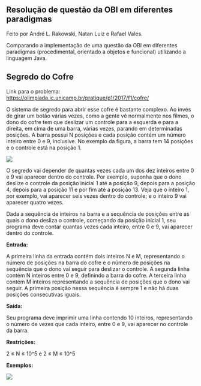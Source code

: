 ## Resolução de questão da OBI em diferentes paradigmas
Feito por André L. Rakowski, Natan Luiz e Rafael Vales.

Comparando a implementação de uma questão da OBI em diferentes paradigmas (procedimental, orientado a objetos e funcional) utilizando a linguagem Java.

## Segredo do Cofre
Link para o problema: https://olimpiada.ic.unicamp.br/pratique/p1/2017/f1/cofre/

O sistema de segredo para abrir esse cofre é bastante complexo. Ao invés de girar um botão várias vezes, como a gente vê normalmente nos filmes, o dono do cofre tem que deslizar um controle para a esquerda e para a direita, em cima de uma barra, várias vezes, parando em determinadas posições. A barra possui N posições e cada posição contém um número inteiro entre 0 e 9, inclusive. No exemplo da figura, a barra tem 14 posições e o controle está na posição 1.

![](https://olimpiada.ic.unicamp.br/static/img/task_images/2017f1p1_cofre.png)

O segredo vai depender de quantas vezes cada um dos dez inteiros entre 0 e 9 vai aparecer dentro do controle. Por exemplo, suponha que o dono deslize o controle da posição inicial 1 até a posição 9, depois para a posição 4, depois para a posição 11 e por fim até a posição 13. Veja que o inteiro 1, por exemplo, vai aparecer seis vezes dentro do controle; e o inteiro 9 vai aparecer quatro vezes.

Dada a sequência de inteiros na barra e a sequência de posições entre as quais o dono desliza o controle, começando da posição inicial 1, seu programa deve contar quantas vezes cada inteiro, entre 0 e 9, vai aparecer dentro do controle.

**Entrada:**

A primeira linha da entrada contém dois inteiros N e M, representando o número de posições na barra do cofre e o número de posições na sequência que o dono vai seguir para deslizar o controle. A segunda linha contém N inteiros entre 0 e 9, definindo a barra do cofre. A terceira linha contém M inteiros representando a sequência de posições que o dono vai seguir. A primeira posição nessa sequência é sempre 1 e não há duas posições consecutivas iguais.

**Saída:**

Seu programa deve imprimir uma linha contendo 10 inteiros, representando o número de vezes que cada inteiro, entre 0 e 9, vai aparecer no controle da barra.

**Restrições:**

2 ≤ N ≤ 10^5 e 2 ≤ M ≤ 10^5

**Exemplos:**

![](https://i.imgur.com/NtG25qb.png)
